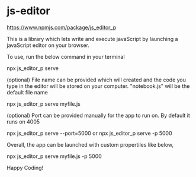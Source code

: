 # js-editor

https://www.npmjs.com/package/js_editor_p

This is a library which lets write and execute javaScript by launching a javaScript editor on your browser.

To use, run the below command in your terminal

npx js_editor_p serve

(optional) File name can be provided which will created and the code you type in the editor will be stored on your computer. "notebook.js" will be the default file name

npx js_editor_p serve myfile.js

(optional) Port can be provided manually for the app to run on. By default it runs on 4005

npx js_editor_p serve --port=5000 or npx js_editor_p serve -p 5000

Overall, the app can be launched with custom propertiles like below,

npx js_editor_p serve myfile.js -p 5000

Happy Coding!
